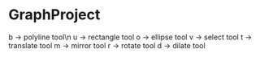 # GraphProject
b -> polyline tool\n
u -> rectangle tool
o -> ellipse tool
v -> select tool
t -> translate tool
m -> mirror tool
r -> rotate tool
d -> dilate tool
